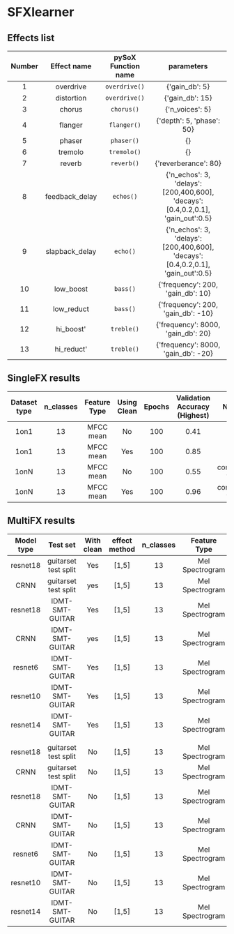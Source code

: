 # SFXlearner

## Effects list

|Number| Effect name | pySoX Function name | parameters |
|:--:|:--:|:--:|:--:|
|1|overdrive|`overdrive()`|{'gain_db': 5}|
|2|distortion|`overdrive()`|{'gain_db': 15}|
|3|chorus|`chorus()`|{'n_voices': 5}|
|4|flanger|`flanger()`|{'depth': 5, 'phase': 50}|
|5|phaser|`phaser()`|{}|
|6|tremolo|`tremolo()`|{}|
|7|reverb|`reverb()`|{'reverberance': 80}|
|8|feedback_delay|`echos()`|{'n_echos': 3, 'delays': [200,400,600], 'decays':[0.4,0.2,0.1], 'gain_out':0.5}|
|9|slapback_delay| `echo()`|{'n_echos': 3, 'delays': [200,400,600], 'decays':[0.4,0.2,0.1], 'gain_out':0.5}|
|10|low_boost|`bass()`|{'frequency': 200, 'gain_db': 10}|
|11|low_reduct|`bass()`|{'frequency': 200, 'gain_db': -10}|
|12|hi_boost'|`treble()`|{'frequency': 8000, 'gain_db': 20}|
|13|hi_reduct'|`treble()`|{'frequency': 8000, 'gain_db': -20}|

## SingleFX results
|Dataset type|n_classes|Feature Type|Using Clean|Epochs|Validation Accuracy (Highest)|Notes
|:--:|:--:|:--:|:--:|:--:|:--:|:--:|
|1on1|13|MFCC mean|No|100|0.41| |
|1on1|13|MFCC mean|Yes|100|0.85| |
|1onN|13|MFCC mean|No|100|0.55|converge fast|
|1onN|13|MFCC mean|Yes|100|0.96|converge fast|

## MultiFX results
|Model type|Test set|With clean|effect method|n_classes|Feature Type|micro F1|macro F1|Notes|
|:--:|:--:|:--:|:--:|:--:|:--:|:--:|:--:|:--:|
|resnet18|guitarset test split|Yes|[1,5]|13|Mel Spectrogram|0.999|0.999||
|CRNN|guitarset test split|yes|[1,5]|13|Mel Spectrogram|0.999|0.999|converge slow|
|resnet18|IDMT-SMT-GUITAR|Yes|[1,5]|13|Mel Spectrogram|0.968|0.970||
|CRNN|IDMT-SMT-GUITAR|yes|[1,5]|13|Mel Spectrogram|0.963|0.961|converge slow|
|resnet6|IDMT-SMT-GUITAR|Yes|[1,5]|13|Mel Spectrogram|0.926|0.917||
|resnet10|IDMT-SMT-GUITAR|Yes|[1,5]|13|Mel Spectrogram|0.958|0.950||
|resnet14|IDMT-SMT-GUITAR|Yes|[1,5]|13|Mel Spectrogram|0.963|0.955||
||||||||||
|resnet18|guitarset test split|No|[1,5]|13|Mel Spectrogram|0.958|0.965||
|CRNN|guitarset test split|No|[1,5]|13|Mel Spectrogram|0.967|0.968|converge slow|
|resnet18|IDMT-SMT-GUITAR|No|[1,5]|13|Mel Spectrogram|0.876|0.906||
|CRNN|IDMT-SMT-GUITAR|No|[1,5]|13|Mel Spectrogram|0.856|0.851|converge slow|
|resnet6|IDMT-SMT-GUITAR|No|[1,5]|13|Mel Spectrogram|0.830|0.811||
|resnet10|IDMT-SMT-GUITAR|No|[1,5]|13|Mel Spectrogram|0.860|0.844||
|resnet14|IDMT-SMT-GUITAR|No|[1,5]|13|Mel Spectrogram|0.848|0.832||
